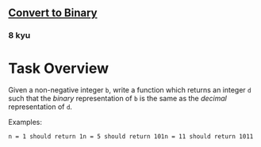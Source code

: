 <h2><a href=https://www.codewars.com/kata/59fca81a5712f9fa4700159a/train/csharp target="_blank">Convert to Binary</a></h2><h3>8 kyu</h3><h1 id="task-overview">Task Overview</h1><p>Given a non-negative integer <code>b</code>, write a function which returns an integer <code>d</code> such that the <em>binary</em> representation of <code>b</code> is the same as the <em>decimal</em> representation of <code>d</code>.</p><p>Examples:</p><pre><code>n = 1 should return 1n = 5 should return 101n = 11 should return 1011</code></pre>